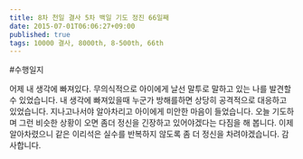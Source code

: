 ```yaml
---
title: 8차 천일 결사 5차 백일 기도 정진 66일째
date: 2015-07-01T06:06:27+09:00
published: true
tags: 10000 결사, 8000th, 8-500th, 66th
---
```


#수행일지

어제 내 생각에 빠져있다. 무의식적으로 아이에게 날선 말투로 말하고 있는 나를 발견할 수 있었습니다. 내 생각에 빠져있을때 누군가 방해를하면 상당히 공격적으로 대응하고 있었습니다. 지나고나서야 알아차리고 아이에게 미안한 마음이 들었습니다. 오늘 기도하며 그런 비슷한 상황이 오면 좀더 정신을 긴장하고 있어야겠다는 다짐을 해 봅니다. 이제 알아차렸으니 같은 이리석은 실수를 반복하지 않도록 좀 더 정신을 차려야겠습니다. 감사합니다.
